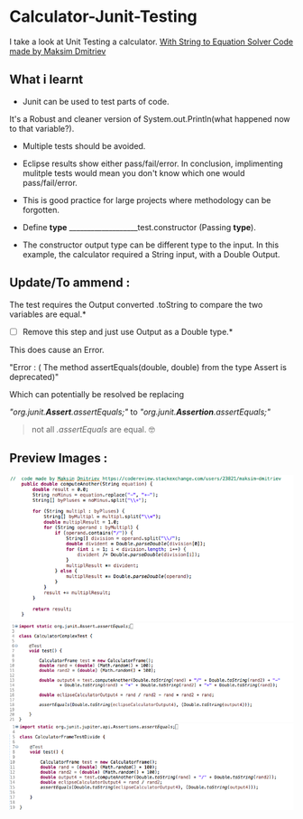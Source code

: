 # Calculator-Junit-Testing
I take a look at Unit Testing a calculator.
[With String to Equation Solver Code made by Maksim Dmitriev](https://codereview.stackexchange.com/users/23821/maksim-dmitriev)


## What i learnt
* Junit can be used to test parts of code.

It's a Robust and cleaner version of System.out.Println(what happened now to that variable?).

* Multiple tests should be avoided. 

* Eclipse results show either pass/fail/error. In conclusion, implimenting mulitple tests would mean you don't know which one would pass/fail/error.

* This is good practice for large projects where methodology can be forgotten.


* Define **type** ___________________test.constructor (Passing **type**).

* The constructor output type can be different type to the input.
 In this example, the calculator required a String input, with a Double Output.


## Update/To ammend :

The test requires the Output converted .toString to compare the two variables are equal.*

- [ ] Remove this step and just use Output as a Double type.*

This does cause an Error.

 "Error : ( The method assertEquals(double, double) from the type Assert is deprecated)"

Which can potentially be resolved be replacing 

_"org.junit.**Assert**.assertEquals;"_ to _"org.junit.**Assertion**.assertEquals;"_

> not all _.assertEquals_ are equal.  :nerd_face:

## Preview Images : 
![alt text](https://github.com/Samuel-Morgan-Tyghe/Calculator-Junit-Testing/blob/master/Screen%20Shot%202020-04-02%20at%2010.04.20.png " Code to junit test")
![alt text](https://github.com/Samuel-Morgan-Tyghe/Calculator-Junit-Testing/blob/master/Screen%20Shot%202020-04-02%20at%2010.04.25.png " Complex Code test" )
![alt text](https://github.com/Samuel-Morgan-Tyghe/Calculator-Junit-Testing/blob/master/Screen%20Shot%202020-04-02%20at%2010.04.29.png " Simple Division Code test" )
